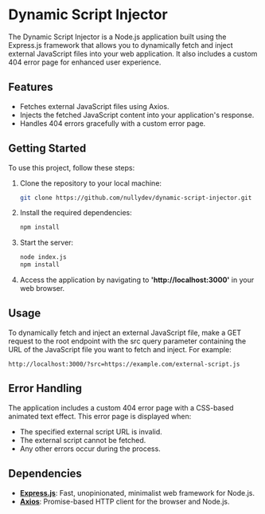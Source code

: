 # **Dynamic Script Injector**

The Dynamic Script Injector is a Node.js application built using the Express.js framework that allows you to dynamically fetch and inject external JavaScript files into your web application. It also includes a custom 404 error page for enhanced user experience.

## **Features**

- Fetches external JavaScript files using Axios.
- Injects the fetched JavaScript content into your application's response.
- Handles 404 errors gracefully with a custom error page.

## **Getting Started**

To use this project, follow these steps:

1. Clone the repository to your local machine:
    ```bash
    git clone https://github.com/nullydev/dynamic-script-injector.git
    ```
2. Install the required dependencies:
    ```bash
    npm install
    ```
3. Start the server:
    ```bash
    node index.js
    npm install
    ```
4. Access the application by navigating to **'http://localhost:3000'** in your web browser.

## **Usage**
To dynamically fetch and inject an external JavaScript file, make a GET request to the root endpoint with the src query parameter containing the URL of the JavaScript file you want to fetch and inject. For example:
```
http://localhost:3000/?src=https://example.com/external-script.js
```

## **Error Handling**
The application includes a custom 404 error page with a CSS-based animated text effect. This error page is displayed when:
- The specified external script URL is invalid.
- The external script cannot be fetched.
- Any other errors occur during the process.

## **Dependencies**
- <u>**Express.js**</u>: Fast, unopinionated, minimalist web framework for Node.js.
- <u>**Axios**</u>: Promise-based HTTP client for the browser and Node.js.